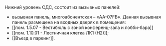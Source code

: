 Нижний уровень СДС, состоит из вызывных панелей:
- вызывная панель, многоабонентская – «AA-07FB».
Данная вызывная панель размещена на входных дверях в помещения:
- [[пом. 1.5.07 - Вестибюль с зоной конференц-зала и лобби-бара]]
- [[пом. 1.10.01 - Лестничная клетка ЛК1 (Н2)]];
- [[Въезд в паркинг]].
